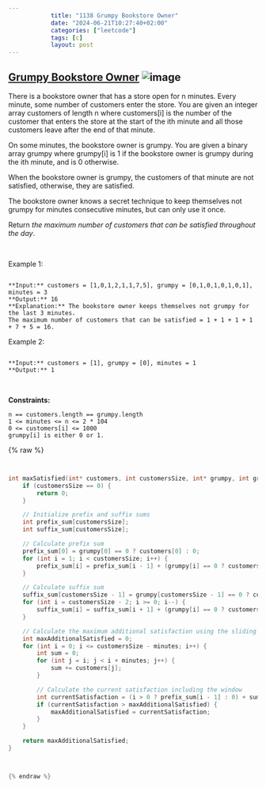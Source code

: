 ```yaml
---
            title: "1138 Grumpy Bookstore Owner"
            date: "2024-06-21T10:27:40+02:00"
            categories: ["leetcode"]
            tags: [c]
            layout: post
---
```

            
## [Grumpy Bookstore Owner](https://leetcode.com/problems/grumpy-bookstore-owner) ![image](https://img.shields.io/badge/Difficulty-Medium-orange)

There is a bookstore owner that has a store open for n minutes. Every minute, some number of customers enter the store. You are given an integer array customers of length n where customers[i] is the number of the customer that enters the store at the start of the ith minute and all those customers leave after the end of that minute.

On some minutes, the bookstore owner is grumpy. You are given a binary array grumpy where grumpy[i] is 1 if the bookstore owner is grumpy during the ith minute, and is 0 otherwise.

When the bookstore owner is grumpy, the customers of that minute are not satisfied, otherwise, they are satisfied.

The bookstore owner knows a secret technique to keep themselves not grumpy for minutes consecutive minutes, but can only use it once.

Return *the maximum number of customers that can be satisfied throughout the day*.

 

Example 1:

```

**Input:** customers = [1,0,1,2,1,1,7,5], grumpy = [0,1,0,1,0,1,0,1], minutes = 3
**Output:** 16
**Explanation:** The bookstore owner keeps themselves not grumpy for the last 3 minutes. 
The maximum number of customers that can be satisfied = 1 + 1 + 1 + 1 + 7 + 5 = 16.

```

Example 2:

```

**Input:** customers = [1], grumpy = [0], minutes = 1
**Output:** 1

```

 

**Constraints:**

	n == customers.length == grumpy.length
	1 <= minutes <= n <= 2 * 104
	0 <= customers[i] <= 1000
	grumpy[i] is either 0 or 1.

{% raw %}


```c


int maxSatisfied(int* customers, int customersSize, int* grumpy, int grumpySize, int minutes) {
    if (customersSize == 0) {
        return 0;
    }

    // Initialize prefix and suffix sums
    int prefix_sum[customersSize];
    int suffix_sum[customersSize];

    // Calculate prefix sum
    prefix_sum[0] = grumpy[0] == 0 ? customers[0] : 0;
    for (int i = 1; i < customersSize; i++) {
        prefix_sum[i] = prefix_sum[i - 1] + (grumpy[i] == 0 ? customers[i] : 0);
    }

    // Calculate suffix sum
    suffix_sum[customersSize - 1] = grumpy[customersSize - 1] == 0 ? customers[customersSize - 1] : 0;
    for (int i = customersSize - 2; i >= 0; i--) {
        suffix_sum[i] = suffix_sum[i + 1] + (grumpy[i] == 0 ? customers[i] : 0);
    }

    // Calculate the maximum additional satisfaction using the sliding window technique
    int maxAdditionalSatisfied = 0;
    for (int i = 0; i <= customersSize - minutes; i++) {
        int sum = 0;
        for (int j = i; j < i + minutes; j++) {
            sum += customers[j];
        }

        // Calculate the current satisfaction including the window
        int currentSatisfaction = (i > 0 ? prefix_sum[i - 1] : 0) + sum + (i + minutes < customersSize ? suffix_sum[i + minutes] : 0);
        if (currentSatisfaction > maxAdditionalSatisfied) {
            maxAdditionalSatisfied = currentSatisfaction;
        }
    }

    return maxAdditionalSatisfied;
}



{% endraw %}
